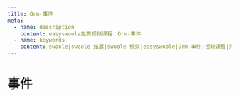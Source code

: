 ```yaml
---
title: Orm-事件
meta:
  - name: description
    content: easyswoole免费视频课程：Orm-事件
  - name: keywords
    content: swoole|swoole 拓展|swoole 框架|easyswoole|Orm-事件|视频课程|免费教程|orm
---
```

# 事件
<script type="text/javascript" src="/Js/Ckplayer/ckplayer.js"></script>
<div class="video" style="width: 50rem;height: 30rem;"></div>
<script type="text/javascript">
    var videoObject = {
    		container: '.video',
    		variable: 'player',
    		video:'http://video-oss.easyswoole.com/es-orm/12.%E4%BA%8B%E4%BB%B6.mp4'
    	};
    var player=new ckplayer(videoObject);
</script>
